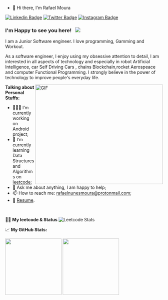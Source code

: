 - 👋  Hi there, I'm Rafael Moura

[![Linkedin Badge](https://img.shields.io/badge/-LinkedIn-0e76a8?style=flat-square&logo=Linkedin&logoColor=white)](https://www.linkedin.com/in/rafaelnunesmoura/)
[![Twitter Badge](https://img.shields.io/badge/-Twitter-00acee?style=flat-square&logo=Twitter&logoColor=white)](https://twitter.com/rafaelm229)
[![Instagram Badge](https://img.shields.io/badge/-Instagram-e4405f?style=flat-square&logo=Instagram&logoColor=white)](https://instagram.com/devrafaelmoura)

### I'm Happy to see you here! &nbsp; ![](https://visitor-badge.glitch.me/badge?page_id=rafaelnunesmoura.rafael)

I am a Junior Software engineer. I love programming, Gamming and Workout.

As a software engineer, I enjoy using my obsessive attention to detail, I am interested in all aspects of technology and especially in robot Artificial Intelligence, car Self Driving Cars , chains Blockchain,rocket Aerospeace and computer Functional Programming. I strongly believe in the power of technology to improve people's everyday life.

<img align="right" alt="GIF" src="https://github.com/Gapur/Gapur/blob/master/coding.gif?raw=true" width="408" height="318" />
  

**Talking about Personal Stuffs:**

- 👨🏻‍💻 I’m currently working on Android project;
- 🚀 I’m currently learning Data Structures and Algorithms on [leetcode](https://leetcode.com/rafaelnunesmoura/);
- 💬 Ask me about anything, I am happy to help;
- 📫 How to reach me: rafaelnunesmoura@protonmail.com;
- 📝 [Resume](!).

</br>

👨‍💻 **My leetcode & Status**
![Leetcode Stats](https://leetcode.card.workers.dev/?username=rafaelnunesmoura&theme=auto)


📈 **My GitHub Stats:**

<p>
  <img height="180em" src="https://github-readme-stats.vercel.app/api?username=rafaelnunesmoura&show_icons=true&hide_border=true&&count_private=true&include_all_commits=true" />
  <img height="180em" src="https://github-readme-stats.vercel.app/api/top-langs/?username=rafaelnunesmoura&exclude_repo=KNN-Image-Classification&show_icons=true&hide_border=true&layout=compact&langs_count=8"/>
</p>
